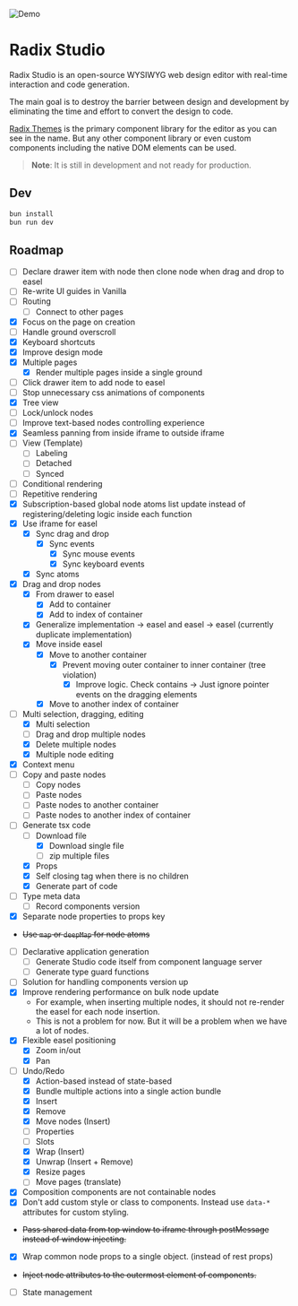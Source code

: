 ![Demo](images/demo.gif)

# Radix Studio

Radix Studio is an open-source WYSIWYG web design editor with real-time interaction and code generation.

The main goal is to destroy the barrier between design and development by eliminating the time and effort to convert the design to code.

[Radix Themes](https://www.radix-ui.com/) is the primary component library for the editor as you can see in the name. But any other component library or even custom components including the native DOM elements can be used.

> **Note**: It is still in development and not ready for production.

## Dev

```sh
bun install
bun run dev
```

## Roadmap

- [ ] Declare drawer item with node then clone node when drag and drop to easel
- [ ] Re-write UI guides in Vanilla
- [ ] Routing
  - [ ] Connect to other pages
- [x] Focus on the page on creation
- [ ] Handle ground overscroll
- [x] Keyboard shortcuts
- [x] Improve design mode
- [x] Multiple pages
  - [x] Render multiple pages inside a single ground
- [ ] Click drawer item to add node to easel
- [ ] Stop unnecessary css animations of components
- [x] Tree view
- [ ] Lock/unlock nodes
- [ ] Improve text-based nodes controlling experience
- [x] Seamless panning from inside iframe to outside iframe
- [ ] View (Template)
  - [ ] Labeling
  - [ ] Detached
  - [ ] Synced
- [ ] Conditional rendering
- [ ] Repetitive rendering
- [x] Subscription-based global node atoms list update instead of registering/deleting logic inside each function
- [x] Use iframe for easel
  - [x] Sync drag and drop
    - [x] Sync events
      - [x] Sync mouse events
      - [x] Sync keyboard events
  - [x] Sync atoms
- [x] Drag and drop nodes
  - [x] From drawer to easel
    - [x] Add to container
    - [x] Add to index of container
  - [x] Generalize implementation -> easel and easel -> easel (currently duplicate implementation)
  - [x] Move inside easel
    - [x] Move to another container
      - [x] Prevent moving outer container to inner container (tree violation)
        - [x] Improve logic. Check contains -> Just ignore pointer events on the dragging elements
    - [x] Move to another index of container
- [ ] Multi selection, dragging, editing
  - [x] Multi selection
  - [ ] Drag and drop multiple nodes
  - [x] Delete multiple nodes
  - [x] Multiple node editing
- [x] Context menu
- [ ] Copy and paste nodes
  - [ ] Copy nodes
  - [ ] Paste nodes
  - [ ] Paste nodes to another container
  - [ ] Paste nodes to another index of container
- [ ] Generate tsx code
  - [ ] Download file
    - [x] Download single file
    - [ ] zip multiple files
  - [x] Props
  - [x] Self closing tag when there is no children
  - [x] Generate part of code
- [ ] Type meta data
  - [ ] Record components version
- [x] Separate node properties to props key
- ~~Use `map` or `deepMap` for node atoms~~
- [ ] Declarative application generation
  - [ ] Generate Studio code itself from component language server
  - [ ] Generate type guard functions
- [ ] Solution for handling components version up
- [x] Improve rendering performance on bulk node update
  - For example, when inserting multiple nodes, it should not re-render the easel for each node insertion.
  - This is not a problem for now. But it will be a problem when we have a lot of nodes.
- [x] Flexible easel positioning
  - [x] Zoom in/out
  - [x] Pan
- [ ] Undo/Redo
  - [x] Action-based instead of state-based
  - [x] Bundle multiple actions into a single action bundle
  - [x] Insert
  - [x] Remove
  - [x] Move nodes (Insert)
  - [ ] Properties
  - [ ] Slots
  - [x] Wrap (Insert)
  - [x] Unwrap (Insert + Remove)
  - [x] Resize pages
  - [ ] Move pages (translate)
- [x] Composition components are not containable nodes
- [x] Don't add custom style or class to components. Instead use `data-*` attributes for custom styling.
- ~~Pass shared data from top window to iframe through postMessage instead of window injecting.~~
- [x] Wrap common node props to a single object. (instead of rest props)
- ~~Inject node attributes to the outermost element of components.~~
- [ ] State management
